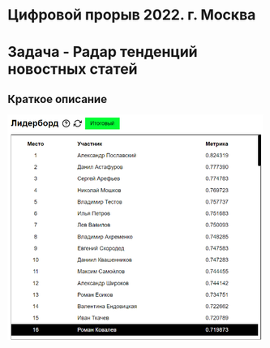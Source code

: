 # Цифровой прорыв 2022. г. Москва
# Задача - Радар тенденций новостных статей

## Краткое описание
![](https://github.com/K-Roman/pror_hack/blob/main/lb.png)

